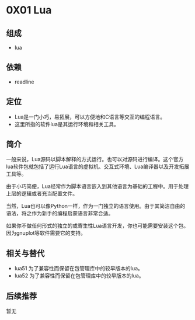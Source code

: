 # 0X01 Lua

## 组成

* lua

## 依赖

* readline

## 定位

* Lua是一门小巧，易拓展，可以方便地和C语言等交互的编程语言。
* 这里所指的软件lua是其运行环境和相关工具。

## 简介

一般来说，Lua源码以脚本解释的方式运行。也可以对源码进行编译。这个官方lua软件包就包括了运行Lua语言的虚拟机、交互式环境、Lua编译器以及开发拓展工具等。

由于小巧简便，Lua经常作为脚本语言嵌入到其他语言为基础的工程中。用于处理上层的逻辑或者充当配置文件。

当然，Lua也可以像Python一样，作为一门独立的语言使用。由于其简洁自由的语法，将之作为新手的编程启蒙语言非常合适。

如果你不做任何形式的独立的或寄生性Lua语言开发，你也可能需要安装这个包。因为gnuplot等软件需要它的支持。

## 相关与替代

* lua51 为了兼容性而保留在包管理库中的较早版本的lua。
* lua52 为了兼容性而保留在包管理库中的较早版本的lua。

## 后续推荐

暂无